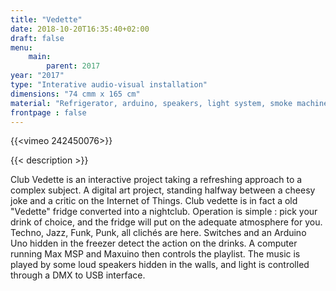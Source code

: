 ```yaml
---
title: "Vedette"
date: 2018-10-20T16:35:40+02:00
draft: false
menu:
    main:   
        parent: 2017
year: "2017"
type: "Interative audio-visual installation"
dimensions: "74 cmm x 165 cm"
material: "Refrigerator, arduino, speakers, light system, smoke machine"
frontpage : false 
---
```


{{<vimeo 242450076>}}

{{< description >}}

Club Vedette is an interactive project taking a refreshing approach to a complex subject. A digital art project, standing halfway between a cheesy joke and a critic on the Internet of Things. Club vedette is in fact a old "Vedette" fridge converted into a nightclub. Operation is simple : pick your drink of choice, and the fridge will put on the adequate atmosphere for you. Techno, Jazz, Funk, Punk, all clichés are here.
Switches and an Arduino Uno hidden in the freezer detect the action on the drinks. A computer running Max MSP and Maxuino then controls the playlist. The music is played by some loud speakers hidden in the walls, and light is controlled through a DMX to USB interface.